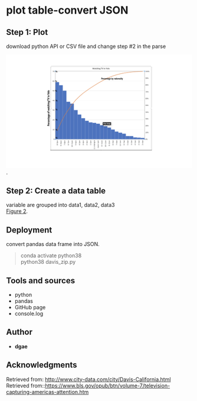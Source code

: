 # plot table-convert JSON


## Step 1: Plot

download python API or CSV file and change step #2 in the parse

![Figure 1](https://github.com/ddgae2/collect_census/blob/main/Figure1.png). <br>

## Step 2: Create a data table 

variable are grouped into data1, data2, data3 <br>
[Figure 2](https://github.com/ddgae2/collect_census/blob/main/Figure2.png). <br>

## Deployment

convert pandas data frame into JSON.
> conda activate python38 <br>
> python38 davis_zip.py


## Tools and sources

* python
* pandas
* GitHub page
* console.log


## Author

* **dgae**

## Acknowledgments
Retrieved from: http://www.city-data.com/city/Davis-California.html <br>
Retrieved from::https://www.bls.gov/opub/btn/volume-7/television-capturing-americas-attention.htm
